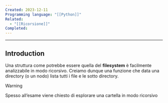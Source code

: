 ```yaml
---
Created: 2023-12-11
Programming language: "[[Python]]"
Related:
  - "[[Ricorsione]]"
Completed:
---
```

---
## Introduction
Una struttura come potrebbe essere quella del **filesystem** è facilmente analizzabile in modo ricorsivo. Creiamo dunque una funzione che data una directory (o un nodo) lista tutti i file e le sotto directory.

> [!WARNING]
> Spesso all’esame viene chiesto di esplorare una cartella in modo ricorsivo

